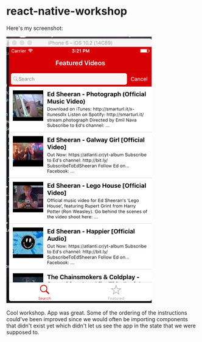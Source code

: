 # react-native-workshop


Here's my screenshot:

![](img.png)

Cool workshop. App was great. Some of the ordering of the instructions could've been improved since we would often be importing components that didn't exist yet which didn't let us see the app in the state that we were supposed to. 
